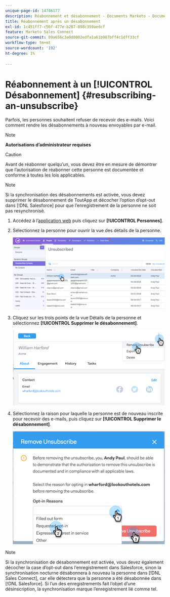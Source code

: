 ```yaml
---
unique-page-id: 14746177
description: Réabonnement et désabonnement - Documents Marketo - Documentation du produit
title: Réabonnement après un désabonnement
exl-id: 1c451ff7-c56f-477e-b287-898c359aedcf
feature: Marketo Sales Connect
source-git-commit: 09a656c3a0d0002edfa1a61b987bff4c1dff33cf
workflow-type: tm+mt
source-wordcount: '192'
ht-degree: 1%

---
```


# Réabonnement à un [!UICONTROL Désabonnement] {#resubscribing-an-unsubscribe}

Parfois, les personnes souhaitent refuser de recevoir des e-mails. Voici comment rendre les désabonnements à nouveau envoyables par e-mail.

>[!NOTE]
>
>**Autorisations d’administrateur requises**

>[!CAUTION]
>
>Avant de réabonner quelqu’un, vous devez être en mesure de démontrer que l’autorisation de réabonner cette personne est documentée et conforme à toutes les lois applicables.

>[!NOTE]
>
>Si la synchronisation des désabonnements est activée, vous devez supprimer le désabonnement de ToutApp et décocher l’option d’opt-out dans [!DNL Salesforce] pour que l’enregistrement de la personne ne soit pas resynchronisé.

1. Accédez à l’[application web](https://toutapp.com/login) puis cliquez sur **[!UICONTROL Personnes]**.

1. Sélectionnez la personne pour ouvrir la vue des détails de la personne.

   ![](assets/two.png)

1. Cliquez sur les trois points de la vue Détails de la personne et sélectionnez **[!UICONTROL Supprimer le désabonnement]**.

   ![](assets/three.png)

1. Sélectionnez la raison pour laquelle la personne est de nouveau inscrite pour recevoir des e-mails, puis cliquez sur **[!UICONTROL Supprimer le désabonnement]**.

   ![](assets/four.png)

>[!NOTE]
>
>Si la synchronisation de désabonnement est activée, vous devez également décocher la case d’opt-out dans l’enregistrement dans Salesforce, sinon la synchronisation nocturne désabonnera à nouveau la personne dans [!DNL Sales Connect], car elle détectera que la personne a été désabonnée dans [!DNL Salesforce]. Si l’un des enregistrements fait l’objet d’une désinscription, la synchronisation marque l’enregistrement lié comme tel.
